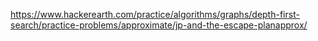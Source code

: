 https://www.hackerearth.com/practice/algorithms/graphs/depth-first-search/practice-problems/approximate/jp-and-the-escape-planapprox/

